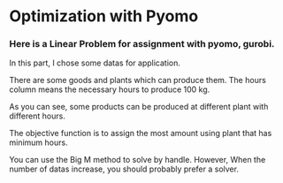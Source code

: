 # Optimization with Pyomo
### Here is a Linear Problem for assignment with pyomo, gurobi.

 In this part, I chose some datas for application.

 There are some goods and plants which can produce them. The hours column means the necessary hours to produce 100 kg.

 As you can see, some products can be produced at different plant with different hours.

 The objective function is to assign the most amount using plant that has minimum hours. 

 You can use the Big M method to solve by handle. However, When the number of datas increase, you should probably prefer a solver.

